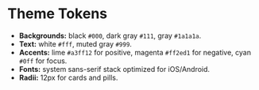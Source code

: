 # Theme Tokens

- **Backgrounds:** black `#000`, dark gray `#111`, gray `#1a1a1a`.
- **Text:** white `#fff`, muted gray `#999`.
- **Accents:** lime `#a3ff12` for positive, magenta `#ff2ed1` for negative, cyan `#0ff` for focus.
- **Fonts:** system sans-serif stack optimized for iOS/Android.
- **Radii:** 12px for cards and pills.
